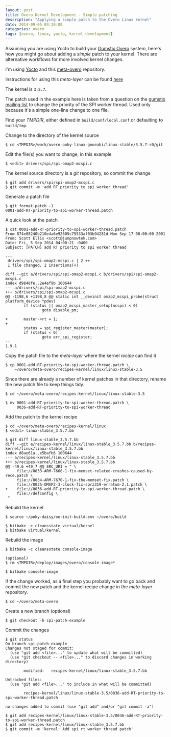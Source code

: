 ```yaml
---
layout: post
title: Overo Kernel Development - Simple patching
description: "Applying a simple patch to the Overo Linux kernel"
date: 2014-09-05 04:30:00
categories: overo
tags: [overo, linux, yocto, kernel development]
---
```


Assuming you are using Yocto to build your [Gumstix Overo][gumstix] system, 
here's how you might go about adding a *simple* patch to your kernel.
There are alternative workflows for more involved kernel changes.

I'm using [Yocto][yocto-project] and this [meta-overo][meta-overo] repository.

Instructions for using this *meta-layer* can be found [here][using-meta-overo]

The kernel is `3.5.7`.

The patch used in the example here is taken from a question on the 
[gumstix mailing list][spi-mailing-list-thread] to change the priority of the
SPI worker thread. Used only because it's a simple one-line change to one file.

Find your *TMPDIR*, either defined in `build/conf/local.conf` or defaulting
to `build/tmp`.

Change to the directory of the kernel source

    $ cd <TMPDIR>/work/overo-poky-linux-gnueabi/linux-stable/3.5.7-r0/git

Edit the file(s) you want to change, in this example 

    $ <edit> drivers/spi/spi-omap2-mcspi.c

The kernel source directory is a *git* repository, so commit the change

    $ git add drivers/spi/spi-omap2-mcspi.c
    $ git commit -m 'add RT priority to spi worker thread'

Generate a patch file

    $ git format-patch -1
    0001-add-RT-priority-to-spi-worker-thread.patch

A quick look at the patch

    $ cat 0001-add-RT-priority-to-spi-worker-thread.patch
    From 874e08240b210e4a6e92605c75533af03b94281d Mon Sep 17 00:00:00 2001
    From: Scott Ellis <scott@jumpnowtek.com>
    Date: Fri, 5 Sep 2014 04:08:21 -0400
    Subject: [PATCH] add RT priority to spi worker thread
    
    ---
     drivers/spi/spi-omap2-mcspi.c | 2 ++
     1 file changed, 2 insertions(+)
    
    diff --git a/drivers/spi/spi-omap2-mcspi.c b/drivers/spi/spi-omap2-mcspi.c
    index d9848fe..2e4ef9b 100644
    --- a/drivers/spi/spi-omap2-mcspi.c
    +++ b/drivers/spi/spi-omap2-mcspi.c
    @@ -1198,6 +1198,8 @@ static int __devinit omap2_mcspi_probe(struct platform_device *pdev)
            if (status || omap2_mcspi_master_setup(mcspi) < 0)
                    goto disable_pm;
    
    +       master->rt = 1;
    +
            status = spi_register_master(master);
            if (status < 0)
                    goto err_spi_register;
    --
    1.9.1
  
Copy the patch file to the *meta-layer* where the kernel *recipe* can find it

    $ cp 0001-add-RT-priority-to-spi-worker-thread.patch \
        ~/overo/meta-overo/recipes-kernel/linux/linux-stable-3.5

Since there are already a number of kernel patches in that directory, rename 
the new patch file to keep things tidy.

    $ cd ~/overo/meta-overo/recipes-kernel/linux/linux-stable-3.5

    $ mv 0001-add-RT-priority-to-spi-worker-thread.patch \
         0036-add-RT-priority-to-spi-worker-thread

Add the patch to the kernel recipe

    $ cd ~/overo/meta-overo/recipes-kernel/linux
    $ <edit> linux-stable_3.5.7.bb

    $ git diff linux-stable_3.5.7.bb
    diff --git a/recipes-kernel/linux/linux-stable_3.5.7.bb b/recipes-kernel/linux/linux-stable_3.5.7.bb
    index d8ae61a..e5bafb6 100644
    --- a/recipes-kernel/linux/linux-stable_3.5.7.bb
    +++ b/recipes-kernel/linux/linux-stable_3.5.7.bb
    @@ -49,6 +49,7 @@ SRC_URI = " \
         file://0033-ARM-7668-1-fix-memset-related-crashes-caused-by-rece.patch \
         file://0034-ARM-7670-1-fix-the-memset-fix.patch \
         file://0035-OMAP2-3-clock-fix-sprz319-erratum-2.1.patch \
    +    file://0036-add-RT-priority-to-spi-worker-thread.patch \
         file://defconfig \
     "

Rebuild the kernel

    $ source ~/poky-daisy/oe-init-build-env ~/overo/build

    $ bitbake -c cleansstate virtual/kernel
    $ bitbake virtual/kernel

Rebuild the image

    $ bitbake -c cleansstate console-image
    
    (optional)
    $ rm <TMPDIR>/deploy/images/overo/console-image*
        
    $ bitbake console-image


If the change worked, as a final step you probably want to go back and commit
the new patch and the kernel recipe change in the *meta-layer* repository.

    $ cd ~/overo/meta-overo

Create a new branch (optional)

    $ git checkout -b spi-patch-example

Commit the changes

    $ git status
    On branch spi-patch-example
    Changes not staged for commit:
      (use "git add <file>..." to update what will be committed)
      (use "git checkout -- <file>..." to discard changes in working directory)
    
            modified:   recipes-kernel/linux/linux-stable_3.5.7.bb
    
    Untracked files:
      (use "git add <file>..." to include in what will be committed)
    
            recipes-kernel/linux/linux-stable-3.5/0036-add-RT-priority-to-spi-worker-thread.patch
    
    no changes added to commit (use "git add" and/or "git commit -a")

    $ git add recipes-kernel/linux/linux-stable-3.5/0036-add-RT-priority-to-spi-worker-thread.patch
    $ git add recipes-kernel/linux/linux-stable_3.5.7.bb
    $ git commit -m 'kernel: Add spi rt worker thread patch'


[gumstix]: http://www.gumstix.com/
[yocto-project]: https://www.yoctoproject.org/
[meta-overo]: https://github.com/jumpnow/meta-overo
[using-meta-overo]: http://www.jumpnowtek.com/gumstix/overo/Overo-Systems-with-Yocto.html
[spi-mailing-list-thread]: http://gumstix.8.x6.nabble.com/SPI-and-multi-threading-issue-td4969428.html
